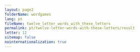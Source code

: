 ```yaml
---
layout: page2
folderName: wordgames
lang: pt
fileName: twelve_letter_words_with_these_letters
permalink: pt/twelve-letter-words-with-these-letters/result
letter: 12
sitemap: false
nointernationalization: true   
---
```

